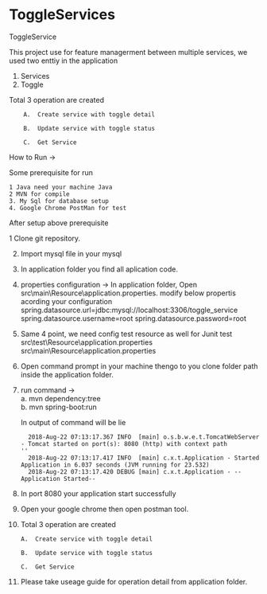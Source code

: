 # ToggleServices
ToggleService

This project use for feature managerment between multiple services, we used two enttiy in the application

1. Services</br>
2. Toggle

Total 3 operation are created 
        
        A.  Create service with toggle detail
        
        B.  Update service with toggle status
        
        C.  Get Service
  
How to Run  ->

  Some prerequisite for run</br>
  
    1 Java need your machine Java
    2 MVN for compile
    3. My Sql for database setup
    4. Google Chrome PostMan for test
    
After setup above prerequisite

  1 Clone git repository.
  
  2. Import mysql file in your mysql
  
  3. In application folder you find all aplication code.
  
  4. properties configuration -> In application folder, Open src\main\Resource\application.properties. modify below propertis acording your configuration 
      spring.datasource.url=jdbc:mysql://localhost:3306/toggle_service
      spring.datasource.username=root
      spring.datasource.password=root
 5. Same 4 point, we need config test resource as well for Junit test src\test\Resource\application.properties src\main\Resource\application.properties  
 
 6. Open command prompt in your machine thengo to you clone folder path inside the application folder.
 7. run command -> 
      <br>
      a. mvn dependency:tree
     <br> 
      b. mvn spring-boot:run
      
      In output of command will be lie 
      
          2018-Aug-22 07:13:17.367 INFO  [main] o.s.b.w.e.t.TomcatWebServer - Tomcat started on port(s): 8080 (http) with context path            ''
          2018-Aug-22 07:13:17.417 INFO  [main] c.x.t.Application - Started Application in 6.037 seconds (JVM running for 23.532)
          2018-Aug-22 07:13:17.420 DEBUG [main] c.x.t.Application - --Application Started--
          
8. In port 8080 your application start successfully        

9. Open your google chrome then open postman tool.

10. Total 3 operation are created 
        
        A.  Create service with toggle detail
        
        B.  Update service with toggle status
        
        C.  Get Service
        
11. Please take useage guide for operation detail from application folder.
 
 
 
 
    
